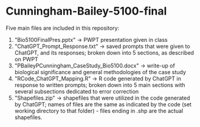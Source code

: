 # Cunningham-Bailey-5100-final

Five main files are included in this repository:
  1. "Bio5100FinalPres.pptx" -> PWPT presentation given in class
  2. "ChatGPT_Prompt_Response.txt" -> saved prompts that were given to ChatGPT, and its responses; broken down into 5 sections, as described on PWPT
  3. "PBaileyPCunningham_CaseStudy_Bio5100.docx" -> write-up of biological significance and general methodologies of the case study
  4. "RCode_ChatGPT_Mapping.R" -> R code generated by ChatGPT in response to written prompts; broken down into 5 main sections with several subsections dedicated to error correction
  5. "Shapefiles.zip" -> shapefiles that were utilized in the code generated by ChatGPT; names of files are the same as indicated by the code (set working directory to that folder) - files ending in .shp are the actual shapefiles.











